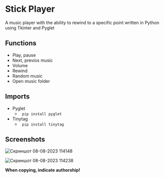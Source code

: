 # Stick Player
A music player with the ability to rewind to a specific point written in Python using Tkinter and Pyglet

## Functions
- Play, pause
- Next, previos music
- Volume
- Rewind
- Random music
- Open music folder

## Imports
 - Pyglet
     - ``` pip install pyglet```
 - Tinytag
     - ``` pip install tinytag```
## Screenshots
![Скриншот 08-08-2023 114148](https://github.com/bolgaro4ka/music_player/assets/123888141/85bb1e6a-9b41-4e4f-bcff-ed57bbca6f9c)

![Скриншот 08-08-2023 114238](https://github.com/bolgaro4ka/music_player/assets/123888141/6ac562bc-cd45-4b6e-aa05-6f87ea733bc0)

**When copying, indicate authorship!**
